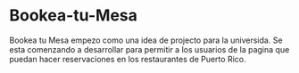 # Bookea-tu-Mesa
Bookea tu Mesa empezo como una idea de projecto para la universida. Se esta comenzando a desarrollar para permitir a los usuarios de la pagina que puedan hacer reservaciones en los restaurantes de Puerto Rico.
